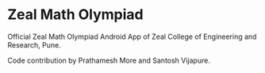 # Zeal Math Olympiad

Official Zeal Math Olympiad Android App of Zeal College of Engineering and Research, Pune.

Code contribution by Prathamesh More and Santosh Vijapure.
